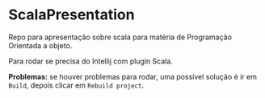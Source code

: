 # ScalaPresentation

Repo para apresentação sobre scala para matéria de Programação Orientada a objeto.

Para rodar se precisa do Intellij com plugin Scala.

**Problemas:** se houver problemas para rodar, uma possível solução é ir em  `Build`, depois clicar em `Rebuild project`. 
